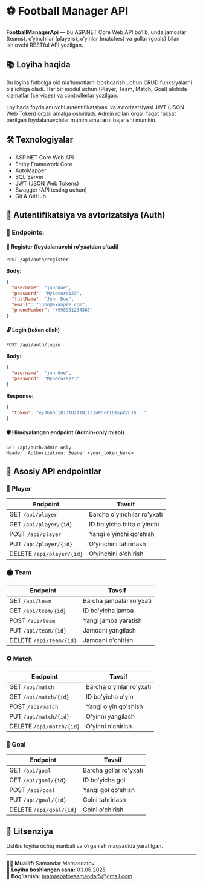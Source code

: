 
# ⚽ Football Manager API

**FootballManagerApi** — bu ASP.NET Core Web API bo‘lib, unda jamoalar (teams), o‘yinchilar (players), o‘yinlar (matches) va gollar (goals) bilan ishlovchi RESTful API yozilgan.

## 📚 Loyiha haqida

Bu loyiha futbolga oid ma'lumotlarni boshqarish uchun CRUD funksiyalarni o‘z ichiga oladi. Har bir modul uchun (Player, Team, Match, Goal) alohida xizmatlar (services) va controllerlar yozilgan.

Loyihada foydalanuvchi autentifikatsiyasi va avtorizatsiyasi JWT (JSON Web Token) orqali amalga oshiriladi. Admin rollari orqali faqat ruxsat berilgan foydalanuvchilar muhim amallarni bajarishi mumkin.

## 🛠 Texnologiyalar

- ASP.NET Core Web API
- Entity Framework Core
- AutoMapper
- SQL Server
- JWT (JSON Web Tokens)
- Swagger (API testing uchun)
- Git & GitHub

## 🔐 Autentifikatsiya va avtorizatsiya (Auth)

### 🔑 Endpoints:

#### 📝 Register (foydalanuvchi ro‘yxatdan o‘tadi)
```
POST /api/auth/register
```
**Body:**
```json
{
  "username": "johndoe",
  "password": "MySecure123",
  "fullName": "John Doe",
  "email": "john@example.com",
  "phoneNumber": "+998901234567"
}
```

#### 🔓 Login (token olish)
```
POST /api/auth/login
```
**Body:**
```json
{
  "username": "johndoe",
  "password": "MySecure123"
}
```

**Response:**
```json
{
  "token": "eyJhbGciOiJIUzI1NiIsInR5cCI6IkpXVCJ9..."
}
```

#### 🛡️ Himoyalangan endpoint (Admin-only misol)
```
GET /api/auth/admin-only
Header: Authorization: Bearer <your_token_here>
```

## 🔗 Asosiy API endpointlar

### 🧍 Player
| Endpoint | Tavsif |
|---------|--------|
| GET    `/api/player`           | Barcha o'yinchilar ro'yxati |
| GET    `/api/player/{id}`      | ID bo'yicha bitta o'yinchi |
| POST   `/api/player`           | Yangi o'yinchi qo'shish |
| PUT    `/api/player/{id}`      | O'yinchini tahrirlash |
| DELETE `/api/player/{id}`      | O'yinchini o'chirish |

### 🏟️ Team
| Endpoint | Tavsif |
|---------|--------|
| GET    `/api/team`             | Barcha jamoalar ro'yxati |
| GET    `/api/team/{id}`        | ID bo'yicha jamoa |
| POST   `/api/team`             | Yangi jamoa yaratish |
| PUT    `/api/team/{id}`        | Jamoani yangilash |
| DELETE `/api/team/{id}`        | Jamoani o'chirish |

### ⚽ Match
| Endpoint | Tavsif |
|---------|--------|
| GET    `/api/match`            | Barcha o'yinlar ro'yxati |
| GET    `/api/match/{id}`       | ID bo'yicha o'yin |
| POST   `/api/match`            | Yangi o'yin qo'shish |
| PUT    `/api/match/{id}`       | O'yinni yangilash |
| DELETE `/api/match/{id}`       | O'yinni o'chirish |

### 🎯 Goal
| Endpoint | Tavsif |
|---------|--------|
| GET    `/api/goal`             | Barcha gollar ro'yxati |
| GET    `/api/goal/{id}`        | ID bo'yicha gol |
| POST   `/api/goal`             | Yangi gol qo'shish |
| PUT    `/api/goal/{id}`        | Golni tahrirlash |
| DELETE `/api/goal/{id}`        | Golni o'chirish |

## 📄 Litsenziya

Ushbu loyiha ochiq manbali va o‘rganish maqsadida yaratilgan.

---

👨‍💻 **Muallif:** Samandar Mamasoatov  
📅 **Loyiha boshlangan sana:** 03.06.2025  
📧 **Bog‘lanish:** mamasoatovsamandar5@gmail.com
